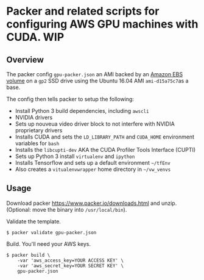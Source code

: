 # Packer and related scripts for configuring AWS GPU machines with CUDA. WIP

## Overview

The packer config `gpu-packer.json` an AMI backed by an [Amazon EBS volume](https://www.packer.io/docs/builders/amazon-ebsvolume.html) on a `gp2` SSD drive using the Ubuntu 16.04 AMI `ami-d15a75c7`as a base.

The config then tells packer to setup the following:

* Install Python 3 build dependencies, including `awscli`
* NVIDIA drivers
* Sets up nouveua video driver block to not interfere with NVIDIA proprietary drivers
* Installs CUDA and sets the `LD_LIBRARY_PATH` and `CUDA_HOME` environment variables for `bash`
* Installs the `libcupti-dev` AKA the CUDA Profiler Tools Interface (CUPTI)
* Sets up Python 3 install `virtualenv` and `ipython`
* Installs Tensorflow and sets up a default environment `~/tfEnv`
* Also creates a `vitualenvwrapper` home directory in `~/vw_venvs`

## Usage


Download packer <https://www.packer.io/downloads.html> and unzip. (Optional: move the binary into `/usr/local/bin`).

Validate the template.

    $ packer validate gpu-packer.json

Build. You'll need your AWS keys.

    $ packer build \
        -var 'aws_access_key=YOUR ACCESS KEY' \
        -var 'aws_secret_key=YOUR SECRET KEY' \
        gpu-packer.json
